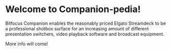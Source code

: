 # Welcome to Companion-pedia!

Bitfocus Companion enables the reasonably priced Elgato Streamdeck to be a professional shotbox surface for an increasing amount of different presentation switchers, video playback software and broadcast equipment.

More info will come!